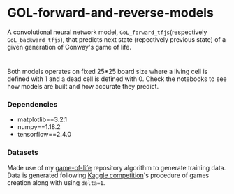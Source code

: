 # GOL-forward-and-reverse-models
A convolutional neural network model, `GoL_forward_tfjs`(respectively `GoL_backward_tfjs`), that predicts next state (repectively previous state) of a given generation of Conway's game of life.
#
Both models operates on fixed 25*25 board size where a living cell is defined with 1 and a dead cell is defined with 0. Check the notebooks to see how models are built and how accurate they predict.

### Dependencies
  - matplotlib==3.2.1
  - numpy==1.18.2
  - tensorflow==2.4.0

### Datasets
Made use of my [game-of-life](https://github.com/ezzakri-anas/game-of-life) repository algorithm to generate training data. Data is generated following [Kaggle competition](https://www.kaggle.com/c/conway-s-reverse-game-of-life/data)'s procedure of games creation along with using `delta=1`.
